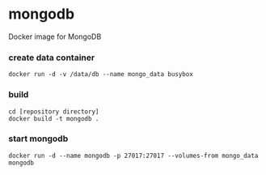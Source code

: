 # mongodb
Docker image for MongoDB

### create data container

```
docker run -d -v /data/db --name mongo_data busybox
```

### build

```
cd [repository directory]
docker build -t mongodb .
```

### start mongodb

```
docker run -d --name mongodb -p 27017:27017 --volumes-from mongo_data mongodb
```
